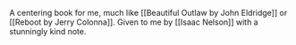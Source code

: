 A centering book for me, much like [[Beautiful Outlaw by John Eldridge]] or [[Reboot by Jerry Colonna]]. Given to me by [[Isaac Nelson]] with a stunningly kind note.
